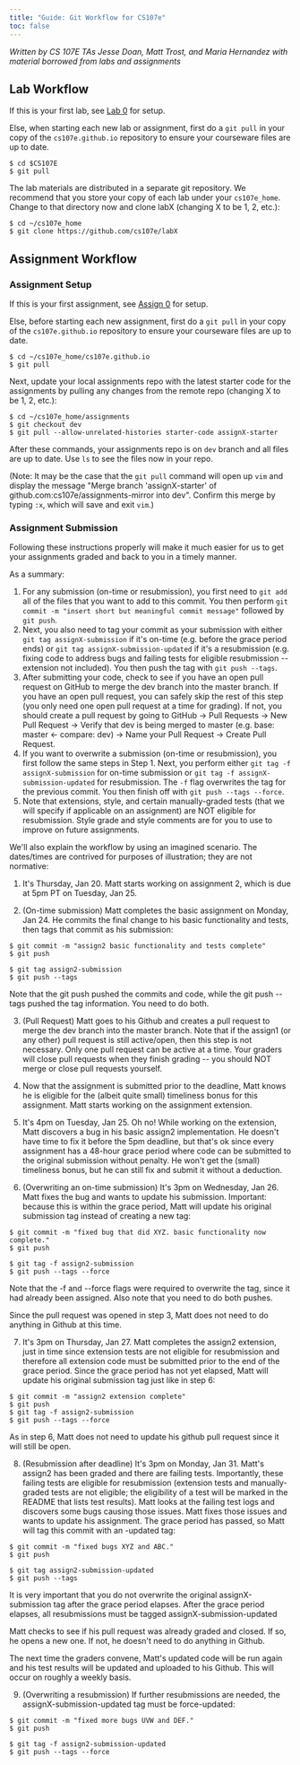 ```yaml
---
title: "Guide: Git Workflow for CS107e"
toc: false
---
```


_Written by CS 107E TAs Jesse Doan, Matt Trost, and Maria Hernandez with material borrowed from labs and assignments_

## Lab Workflow

If this is your first lab, see [Lab 0](https://cs107e.github.io/labs/lab0/) for setup.

Else, when starting each new lab or assignment, first do a `git pull` in your copy of the `cs107e.github.io` repository to ensure your courseware files are up to date.

```console
$ cd $CS107E
$ git pull
```

The lab materials are distributed in a separate git repository. We recommend that you store your copy of each lab under your `cs107e_home`. Change to that directory now and clone labX (changing X to be 1, 2, etc.):

```console
$ cd ~/cs107e_home
$ git clone https://github.com/cs107e/labX
```

## Assignment Workflow

### Assignment Setup

If this is your first assignment, see [Assign 0](https://cs107e.github.io/assignments/assign0/) for setup.

Else, before starting each new assignment, first do a `git pull` in your copy of the `cs107e.github.io` repository to ensure your courseware files are up to date.

```console
$ cd ~/cs107e_home/cs107e.github.io
$ git pull
```

Next, update your local assignments repo with the latest starter code for the assignments by pulling any changes from the remote repo (changing X to be 1, 2, etc.):

```console
$ cd ~/cs107e_home/assignments
$ git checkout dev
$ git pull --allow-unrelated-histories starter-code assignX-starter
```

After these commands, your assignments repo is on `dev` branch and all files are up to date. Use `ls` to see the files now in your repo.

(Note: It may be the case that the `git pull` command will open up `vim` and display the message "Merge branch 'assignX-starter' of github.com:cs107e/assignments-mirror into dev". Confirm this merge by typing `:x`, which will save and exit `vim`.)


### Assignment Submission

Following these instructions properly will make it much easier for us to get your assignments graded and back to you in a timely manner.

As a summary:

1. For any submission (on-time or resubmission), you first need to `git add` all of the files that you want to add to this commit. You then perform `git commit -m "insert short but meaningful commit message"` followed by `git push`.
2. Next, you also need to tag your commit as your submission with either `git tag assignX-submission` if it's on-time (e.g. before the grace period ends) or `git tag assignX-submission-updated` if it's a resubmission (e.g. fixing code to address bugs and failing tests for eligible resubmission -- extension not included). You then push the tag with `git push --tags`.
3. After submitting your code, check to see if you have an open pull request on GitHub to merge the dev branch into the master branch. If you have an open pull request, you can safely skip the rest of this step (you only need one open pull request at a time for grading). If not, you should create a pull request by going to GitHub -> Pull Requests -> New Pull Request -> Verify that dev is being merged to master (e.g. base: master <- compare: dev) -> Name your Pull Request -> Create Pull Request.
4. If you want to overwrite a submission (on-time or resubmission), you first follow the same steps in Step 1. Next, you perform either `git tag -f assignX-submission` for on-time submission or `git tag -f assignX-submission-updated` for resubmission. The `-f` flag overwrites the tag for the previous commit. You then finish off with `git push --tags --force`.
5. Note that extensions, style, and certain manually-graded tests (that we will specify if applicable on an assignment) are NOT eligible for resubmission. Style grade and style comments are for you to use to improve on future assignments.

We'll also explain the workflow by using an imagined scenario. The dates/times are contrived for purposes of illustration; they are not normative:

1. It's Thursday, Jan 20. Matt starts working on assignment 2, which is due at 5pm PT on Tuesday, Jan 25.

2. (On-time submission) Matt completes the basic assignment on Monday, Jan 24. He commits the final change to his basic functionality and tests, then tags that commit as his submission:

```console
$ git commit -m "assign2 basic functionality and tests complete"
$ git push
```

```console
$ git tag assign2-submission
$ git push --tags
```

Note that the git push pushed the commits and code, while the git push --tags pushed the tag information. You need to do both.

3. (Pull Request) Matt goes to his Github and creates a pull request to merge the dev branch into the master branch. Note that if the assign1 (or any other) pull request is still active/open, then this step is not necessary. Only one pull request can be active at a time. Your graders will close pull requests when they finish grading -- you should NOT merge or close pull requests yourself.

4. Now that the assignment is submitted prior to the deadline, Matt knows he is eligible for the (albeit quite small) timeliness bonus for this assignment. Matt starts working on the assignment extension.

5. It's 4pm on Tuesday, Jan 25. Oh no! While working on the extension, Matt discovers a bug in his basic assign2 implementation. He doesn't have time to fix it before the 5pm deadline, but that's ok since every assignment has a 48-hour grace period where code can be submitted to the original submission without penalty. He won't get the (small) timeliness bonus, but he can still fix and submit it without a deduction.

6. (Overwriting an on-time submission) It's 3pm on Wednesday, Jan 26. Matt fixes the bug and wants to update his submission. Important: because this is within the grace period, Matt will update his original submission tag instead of creating a new tag:

```console
$ git commit -m "fixed bug that did XYZ. basic functionality now complete."
$ git push
```

```console
$ git tag -f assign2-submission
$ git push --tags --force
```

Note that the -f and --force flags were required to overwrite the tag, since it had already been assigned. Also note that you need to do both pushes.

Since the pull request was opened in step 3, Matt does not need to do anything in Github at this time.

7. It's 3pm on Thursday, Jan 27. Matt completes the assign2 extension, just in time since extension tests are not eligible for resubmission and therefore all extension code must be submitted prior to the end of the grace period. Since the grace period has not yet elapsed, Matt will update his original submission tag just like in step 6:

```console
$ git commit -m "assign2 extension complete"
$ git push
$ git tag -f assign2-submission
$ git push --tags --force
```

As in step 6, Matt does not need to update his github pull request since it will still be open.

8. (Resubmission after deadline) It's 3pm on Monday, Jan 31. Matt's assign2 has been graded and there are failing tests. Importantly, these failing tests are eligible for resubmission (extension tests and manually-graded tests are not eligible; the eligibility of a test will be marked in the README that lists test results). Matt looks at the failing test logs and discovers some bugs causing those issues. Matt fixes those issues and wants to update his assignment. The grace period has passed, so Matt will tag this commit with an -updated tag:

```console
$ git commit -m "fixed bugs XYZ and ABC."
$ git push
```

```console
$ git tag assign2-submission-updated
$ git push --tags
```

It is very important that you do not overwrite the original assignX-submission tag after the grace period elapses. After the grace period elapses, all resubmissions must be tagged assignX-submission-updated

Matt checks to see if his pull request was already graded and closed. If so, he opens a new one. If not, he doesn't need to do anything in Github.

The next time the graders convene, Matt's updated code will be run again and his test results will be updated and uploaded to his Github. This will occur on roughly a weekly basis.

9. (Overwriting a resubmission) If further resubmissions are needed, the assignX-submission-updated tag must be force-updated:

```console
$ git commit -m "fixed more bugs UVW and DEF."
$ git push
```

```console
$ git tag -f assign2-submission-updated
$ git push --tags --force
```




